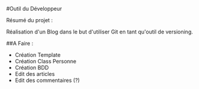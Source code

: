 #Outil du Développeur

Résumé du projet :

Réalisation d'un Blog dans le but d'utiliser Git en tant qu'outil de versioning.

##A Faire :
* Création Template
* Création Class Personne
* Création BDD
* Edit des articles
* Edit des commentaires (?)
